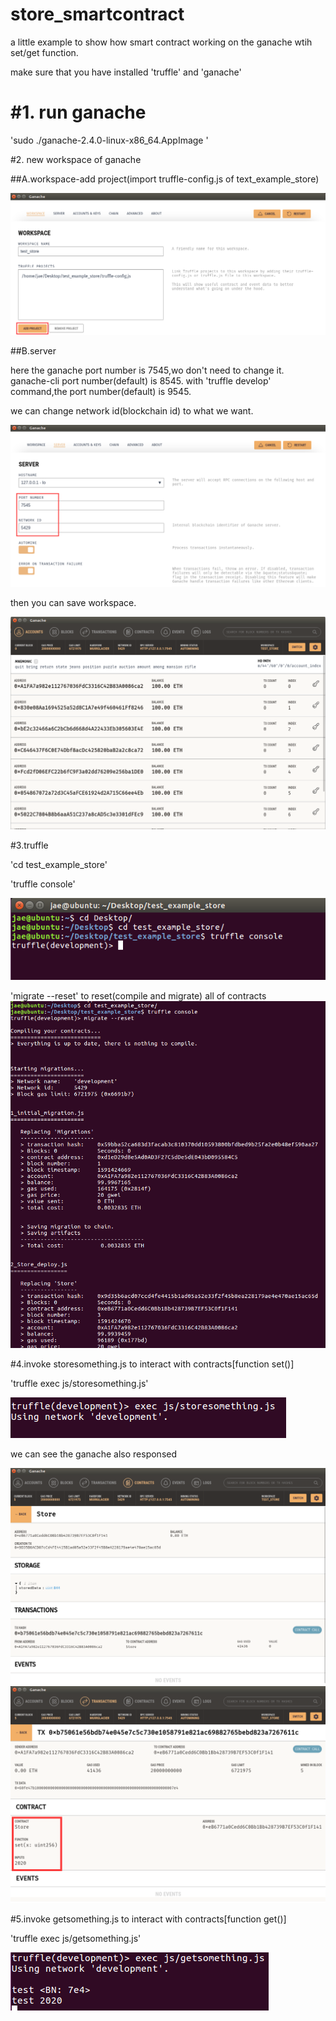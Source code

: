 # store_smartcontract
a little example to show how smart contract working on the ganache wtih set/get function.


make sure that you have installed 'truffle' and 'ganache'

#1. run ganache
===

'sudo ./ganache-2.4.0-linux-x86_64.AppImage '




#2. new workspace of ganache

##A.workspace-add project(import truffle-config.js of text_example_store)

![image](https://github.com/hardgold/store_smart_contract/blob/master/image_for_readme/image1.png)

##B.server

here the ganache port number is 7545,wo don't need to change it.
ganache-cli port number(default) is 8545.
with 'truffle develop' command,the port number(default) is 9545.

we can change network id(blockchain id) to what we want.

![image](https://github.com/hardgold/store_smart_contract/blob/master/image_for_readme/image2.png)

then you can save workspace.

![image](https://github.com/hardgold/store_smart_contract/blob/master/image_for_readme/image3.png)

#3.truffle 

'cd test_example_store'

'truffle console' 

![image](https://github.com/hardgold/store_smart_contract/blob/master/image_for_readme/image4.png)

'migrate --reset'  to reset(compile and migrate) all of contracts
![image](https://github.com/hardgold/store_smart_contract/blob/master/image_for_readme/image5.png)

#4.invoke storesomething.js to interact with contracts[function set()]

'truffle exec js/storesomething.js'

![image](https://github.com/hardgold/store_smart_contract/blob/master/image_for_readme/image6.png)

we can see the ganache also responsed

![image](https://github.com/hardgold/store_smart_contract/blob/master/image_for_readme/image7.png)
![image](https://github.com/hardgold/store_smart_contract/blob/master/image_for_readme/image8.png)


#5.invoke getsomething.js to interact with contracts[function get()]

'truffle exec js/getsomething.js'

![image](https://github.com/hardgold/store_smart_contract/blob/master/image_for_readme/image9.png)




